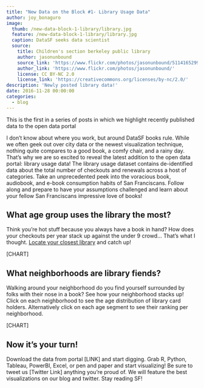 ```yaml
---
title: "New Data on the Block #1- Library Usage Data"
author: joy_bonaguro
image:
  thumb: /new-data-block-1-library/library.jpg
  feature: /new-data-block-1-library/library.jpg
  caption: DataSF seeks data scientist
  source:
    title: Children's section berkeley public library
    author: jasonunbound
    source_link: 'https://www.flickr.com/photos/jasonunbound/5114165299'
    author_link: 'https://www.flickr.com/photos/jasonunbound/'
    license: CC BY-NC 2.0
    license_link: 'https://creativecommons.org/licenses/by-nc/2.0/'
description: 'Newly posted library data!'
date: 2016-11-28 00:00:00
categories:
  - blog
---
```



This is the first in a series of posts in which we highlight recently published data to the open data portal

I don’t know about where you work, but around DataSF books rule.  While we often geek out over city data or the newest visualization technique, nothing quite compares to a good book, a comfy chair, and a rainy day.  That’s why we are so excited to reveal the latest addition to the open data portal: library usage data!
The library usage dataset contains de-identified data about the total number of checkouts and renewals across a host of categories.  Take an unprecedented peek into the voracious book, audiobook, and e-book consumption habits of San Franciscans.  Follow along and prepare to have your assumptions challenged and learn about your fellow San Franciscans impressive love of books!

## What age group uses the library the most?

Think you’re hot stuff because you always have a book in hand?  How does your checkouts per year stack up against the under 9 crowd…  That’s what I thought.  [Locate your closest library](https://www.google.com/maps/d/viewer?ll=37.75684299999998%2C-122.444366&spn=0.095003%2C0.145912&hl=en&msa=0&z=12&source=embed&ie=UTF8&mid=1B8aE_aJusm_OGyajBH7pW_EfDdo) and catch up!

[CHART]

## What neighborhoods are library fiends?

Walking around your neighborhood do you find yourself surrounded by folks with their nose in a book?  See how your neighborhood stacks up! Click on each neighborhood to see the age distribution of library card holders.  Alternatively click on each age segment to see their ranking per neighborhood.

[CHART]

## Now it’s your turn!

Download the data from portal [LINK] and start digging. Grab R, Python, Tableau, PowerBI, Excel, or pen and paper and start visualizing!  Be sure to tweet us [Twitter Link] anything you’re proud of.  We will feature the best visualizations on our blog and twitter.  Stay reading SF!